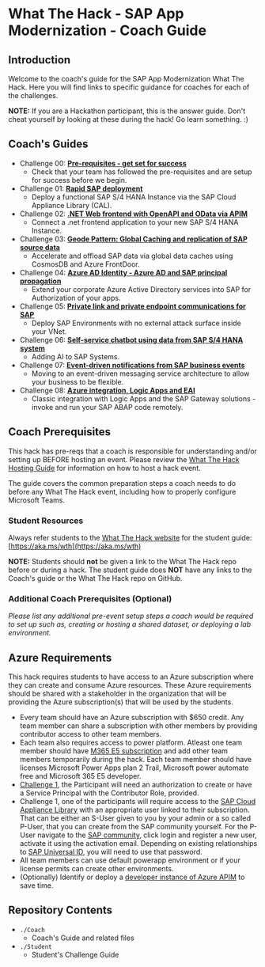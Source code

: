 # What The Hack - SAP App Modernization - Coach Guide

## Introduction

Welcome to the coach's guide for the SAP App Modernization What The Hack. Here you will find links to specific guidance for coaches for each of the challenges.

**NOTE:** If you are a Hackathon participant, this is the answer guide. Don't cheat yourself by looking at these during the hack! Go learn something. :)

## Coach's Guides
- Challenge 00: **[Pre-requisites - get set for success](./Solution-00.md)**
	 - Check that your team has followed the pre-requisites and are setup for success before we begin.
- Challenge 01: **[Rapid SAP deployment](./Solution-01.md)**
	 - Deploy a functional SAP S/4 HANA Instance via the SAP Cloud Appliance Library (CAL).
- Challenge 02: **[.NET Web frontend with OpenAPI and OData via APIM](./Solution-02.md)**
	 - Connect a .net frontend application to your new SAP S/4 HANA Instance.
- Challenge 03: **[Geode Pattern: Global Caching and replication of SAP source data](./Solution-03.md)**
	 - Accelerate and offload SAP data via global data caches using CosmosDB and Azure FrontDoor.
- Challenge 04: **[Azure AD Identity - Azure AD and SAP principal propagation](./Solution-04.md)**
	 - Extend your corporate Azure Active Directory services into SAP for Authorization of your apps.
- Challenge 05: **[Private link and private endpoint communications for SAP](./Solution-05.md)**
	 - Deploy SAP Environments with no external attack surface inside your VNet.
- Challenge 06: **[Self-service chatbot using data from SAP S/4 HANA system](./Solution-06.md)**
	 - Adding AI to SAP Systems.
- Challenge 07: **[Event-driven notifications from SAP business events](./Solution-07.md)**
	 - Moving to an event-driven messaging service architecture to allow your business to be flexible.
- Challenge 08: **[Azure integration, Logic Apps and EAI](./Solution-08.md)**
	 - Classic integration with Logic Apps and the SAP Gateway solutions - invoke and run your SAP ABAP code remotely.

## Coach Prerequisites 

This hack has pre-reqs that a coach is responsible for understanding and/or setting up BEFORE hosting an event. Please review the [What The Hack Hosting Guide](https://aka.ms/wthhost) for information on how to host a hack event.

The guide covers the common preparation steps a coach needs to do before any What The Hack event, including how to properly configure Microsoft Teams.

### Student Resources

Always refer students to the [What The Hack website](https://aka.ms/wth) for the student guide: [https://aka.ms/wth](https://aka.ms/wth)

**NOTE:** Students should **not** be given a link to the What The Hack repo before or during a hack. The student guide does **NOT** have any links to the Coach's guide or the What The Hack repo on GitHub.  

### Additional Coach Prerequisites (Optional)

*Please list any additional pre-event setup steps a coach would be required to set up such as, creating or hosting a shared dataset, or deploying a lab environment.*

## Azure Requirements

This hack requires students to have access to an Azure subscription where they can create and consume Azure resources. These Azure requirements should be shared with a stakeholder in the organization that will be providing the Azure subscription(s) that will be used by the students.

- Every team should have an Azure subscription with $650 credit. Any team member can share a subscription with other members by providing contributor access to other team members.
- Each team also requires access to power platform. Atleast one team member should have [M365 E5 subscription](https://go.microsoft.com/fwlink/p/?LinkID=698279)  and add other team members temporarily during the hack. Each team member should have licenses Microsoft Power Apps plan 2 Trail, Microsoft power automate free and Microsoft 365 E5 developer.
- [Challenge 1](./01-SAP-Auto-Deployment.md), the Participant will need an authorization to create or have a Service Principal with the Contributor Role, provided. 
- Challenge 1, one of the participants will require access to the [SAP Cloud Appliance Library](https://cal.sap.com) with an appropriate user linked to their subscription. That can be either an S-User given to you by your admin or a so called P-User, that you can create from the SAP community yourself. For the P-User navigate to the [SAP community](https://community.sap.com/), click login and register a new user, activate it using the activation email. Depending on existing relationships to [SAP Universal ID](https://account.sap.com/core/create/landing), you will need to use that password.
- All team members can use default powerapp environment or if your license permits can create other environments.
- (Optionally) Identify or deploy a [developer instance of Azure APIM](https://docs.microsoft.com/en-us/azure/api-management/get-started-create-service-instance) to save time.

## Repository Contents

- `./Coach`
  - Coach's Guide and related files
- `./Student`
  - Student's Challenge Guide
